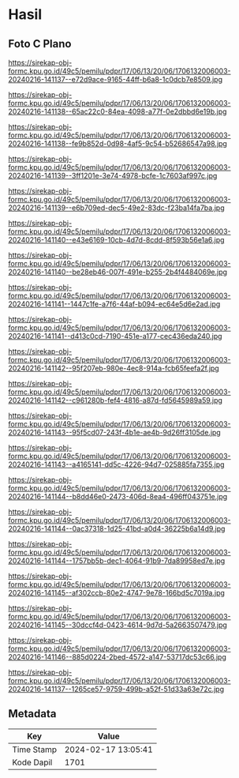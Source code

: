 # Hasil

## Foto C Plano

https://sirekap-obj-formc.kpu.go.id/49c5/pemilu/pdpr/17/06/13/20/06/1706132006003-20240216-141137--e72d9ace-9165-44ff-b6a8-1c0dcb7e8509.jpg

https://sirekap-obj-formc.kpu.go.id/49c5/pemilu/pdpr/17/06/13/20/06/1706132006003-20240216-141138--65ac22c0-84ea-4098-a77f-0e2dbbd6e19b.jpg

https://sirekap-obj-formc.kpu.go.id/49c5/pemilu/pdpr/17/06/13/20/06/1706132006003-20240216-141138--fe9b852d-0d98-4af5-9c54-b52686547a98.jpg

https://sirekap-obj-formc.kpu.go.id/49c5/pemilu/pdpr/17/06/13/20/06/1706132006003-20240216-141139--3ff1201e-3e74-4978-bcfe-1c7603af997c.jpg

https://sirekap-obj-formc.kpu.go.id/49c5/pemilu/pdpr/17/06/13/20/06/1706132006003-20240216-141139--e6b709ed-dec5-49e2-83dc-f23ba14fa7ba.jpg

https://sirekap-obj-formc.kpu.go.id/49c5/pemilu/pdpr/17/06/13/20/06/1706132006003-20240216-141140--e43e6169-10cb-4d7d-8cdd-8f593b56e1a6.jpg

https://sirekap-obj-formc.kpu.go.id/49c5/pemilu/pdpr/17/06/13/20/06/1706132006003-20240216-141140--be28eb46-007f-491e-b255-2b4f4484069e.jpg

https://sirekap-obj-formc.kpu.go.id/49c5/pemilu/pdpr/17/06/13/20/06/1706132006003-20240216-141141--1447c1fe-a7f6-44af-b094-ec64e5d6e2ad.jpg

https://sirekap-obj-formc.kpu.go.id/49c5/pemilu/pdpr/17/06/13/20/06/1706132006003-20240216-141141--d413c0cd-7190-451e-a177-cec436eda240.jpg

https://sirekap-obj-formc.kpu.go.id/49c5/pemilu/pdpr/17/06/13/20/06/1706132006003-20240216-141142--95f207eb-980e-4ec8-914a-fcb65feefa2f.jpg

https://sirekap-obj-formc.kpu.go.id/49c5/pemilu/pdpr/17/06/13/20/06/1706132006003-20240216-141142--c961280b-fef4-4816-a87d-fd5645989a59.jpg

https://sirekap-obj-formc.kpu.go.id/49c5/pemilu/pdpr/17/06/13/20/06/1706132006003-20240216-141143--95f5cd07-243f-4b1e-ae4b-9d26ff3105de.jpg

https://sirekap-obj-formc.kpu.go.id/49c5/pemilu/pdpr/17/06/13/20/06/1706132006003-20240216-141143--a4165141-dd5c-4226-94d7-025885fa7355.jpg

https://sirekap-obj-formc.kpu.go.id/49c5/pemilu/pdpr/17/06/13/20/06/1706132006003-20240216-141144--b8dd46e0-2473-406d-8ea4-496ff043751e.jpg

https://sirekap-obj-formc.kpu.go.id/49c5/pemilu/pdpr/17/06/13/20/06/1706132006003-20240216-141144--0ac37318-1d25-41bd-a0d4-36225b6a14d9.jpg

https://sirekap-obj-formc.kpu.go.id/49c5/pemilu/pdpr/17/06/13/20/06/1706132006003-20240216-141144--1757bb5b-dec1-4064-91b9-7da89958ed7e.jpg

https://sirekap-obj-formc.kpu.go.id/49c5/pemilu/pdpr/17/06/13/20/06/1706132006003-20240216-141145--af302ccb-80e2-4747-9e78-166bd5c7019a.jpg

https://sirekap-obj-formc.kpu.go.id/49c5/pemilu/pdpr/17/06/13/20/06/1706132006003-20240216-141145--30dccf4d-0423-4614-9d7d-5a2663507479.jpg

https://sirekap-obj-formc.kpu.go.id/49c5/pemilu/pdpr/17/06/13/20/06/1706132006003-20240216-141146--885d0224-2bed-4572-a147-53717dc53c66.jpg

https://sirekap-obj-formc.kpu.go.id/49c5/pemilu/pdpr/17/06/13/20/06/1706132006003-20240216-141137--1265ce57-9759-499b-a52f-51d33a63e72c.jpg


## Metadata

| Key        | Value               |
| ---------- | ------------------- |
| Time Stamp | 2024-02-17 13:05:41 |
| Kode Dapil | 1701                |



